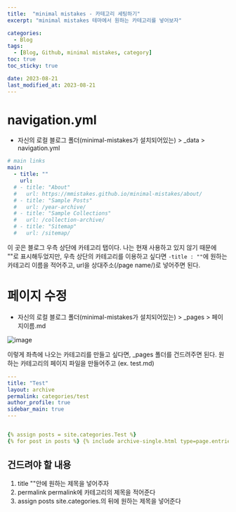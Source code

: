 ```yaml
---
title:  "minimal mistakes - 카테고리 세팅하기"
excerpt: "minimal mistakes 테마에서 원하는 카테고리를 넣어보자"

categories:
  - Blog
tags:
  - [Blog, Github, minimal mistakes, category]
toc: true
toc_sticky: true

date: 2023-08-21
last_modified_at: 2023-08-21
---
```


# navigation.yml

- 자신의 로컬 블로그 폴더(minimal-mistakes가 설치되어있는) > _data > navigation.yml

```yml
# main links
main:
  - title: ""
    url: 
  # - title: "About"
  #   url: https://mmistakes.github.io/minimal-mistakes/about/
  # - title: "Sample Posts"
  #   url: /year-archive/
  # - title: "Sample Collections"
  #   url: /collection-archive/
  # - title: "Sitemap"
  #   url: /sitemap/
```

이 곳은 블로그 우측 상단에 카테고리 탭이다. 나는 현재 사용하고 있지 않기 때문에 ""로 표시해두었지만, 우측 상단의 카테고리를 이용하고 싶다면 ``-title : ""``에 원하는 카테고리 이름을 적어주고, url을 상대주소(/page name/)로 넣어주면 된다.

# 페이지 수정
- 자신의 로컬 블로그 폴더(minimal-mistakes가 설치되어있는) > _pages > 페이지이름.md

![image](https://github.com/98tech-savvy/98tech-savvy.github.io/assets/128434645/d4f30110-4382-4ddf-a201-181c8e117ac6)

이렇게 좌측에 나오는 카테고리를 만들고 싶다면, _pages 폴더를 건드려주면 된다. 원하는 카테고리의 페이지 파일을 만들어주고 (ex. test.md)

```yml
---
title: "Test"
layout: archive
permalink: categories/test
author_profile: true
sidebar_main: true
---


{% assign posts = site.categories.Test %}
{% for post in posts %} {% include archive-single.html type=page.entries_layout %} {% endfor %}
```

## 건드려야 할 내용
1. title
""안에 원하는 제목을 넣어주자
2. permalink
permalink에 카테고리의 제목을 적어준다
3. assign posts
site.categories.의 뒤에 원하는 제목을 넣어준다

